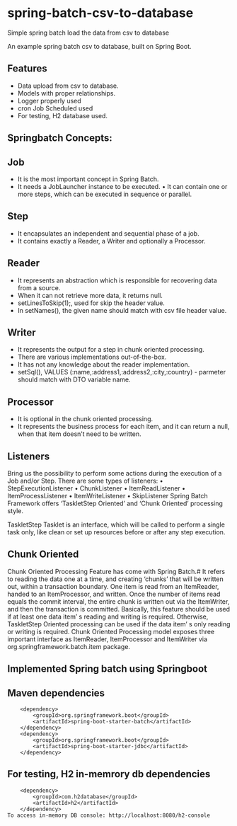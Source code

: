 # spring-batch-csv-to-database
Simple spring batch load the data from csv to database

An example spring batch csv to database, built on Spring Boot.

## Features

- Data upload from csv to database.
- Models with proper relationships.
- Logger properly used
- cron Job Scheduled used
- For testing, H2 database used.

## Springbatch Concepts:
## Job 

 - It is the most important concept in Spring Batch. 
 - It needs a JobLauncher instance to be executed. • It can contain one or more steps, which can be executed in sequence or parallel.

## Step 
- It encapsulates an independent and sequential phase of a job. 
- It contains exactly a Reader, a Writer and optionally a Processor.

## Reader 
- It represents an abstraction which is responsible for recovering data from a source. 
- When it can not retrieve more data, it returns null.
- setLinesToSkip(1);, used for skip the header value.
- In setNames(), the given name should match with csv file header value.

## Writer 
- It represents the output for a step in chunk oriented processing. 
- There are various implementations out-of-the-box. 
- It has not any knowledge about the reader implementation.
- setSql(), VALUES (:name,:address1,:address2,:city,:country) - parmeter should match with DTO variable name.

## Processor 
- It is optional in the chunk oriented processing. 
- It represents the business process for each item, and it can return a null, when that item doesn’t need to be written.

## Listeners 

Bring us the possibility to perform some actions during the execution of a Job and/or Step.
There are some types of listeners: • StepExecutionListener • ChunkListener • ItemReadListener • ItemProcessListener • ItemWriteListener • SkipListener
Spring Batch Framework offers ‘TaskletStep Oriented’ and ‘Chunk Oriented’ processing style.

TaskletStep Tasklet is an interface, which will be called to perform a single task only, like clean or set up resources before or after any step execution.

## Chunk Oriented

Chunk Oriented Processing Feature has come with Spring Batch.# It refers to reading the data one at a time, and creating ‘chunks’ that will be written out, within a transaction boundary. One item is read from an ItemReader, handed to an ItemProcessor, and written. Once the number of items read equals the commit interval, the entire chunk is written out via the ItemWriter, and then the transaction is committed. Basically, this feature should be used if at least one data item’ s reading and writing is required. Otherwise, TaskletStep Oriented processing can be used if the data item’ s only reading or writing is required. Chunk Oriented Processing model exposes three important interface as ItemReader, ItemProcessor and ItemWriter via org.springframework.batch.item package.

## Implemented Spring batch using Springboot
## Maven dependencies
        <dependency>
			<groupId>org.springframework.boot</groupId>
			<artifactId>spring-boot-starter-batch</artifactId>
		</dependency>
		<dependency>
			<groupId>org.springframework.boot</groupId>
			<artifactId>spring-boot-starter-jdbc</artifactId>
		</dependency>

## For testing, H2 in-memrory db dependencies
	    <dependency>
			<groupId>com.h2database</groupId>
			<artifactId>h2</artifactId>
		</dependency>
    To access in-memory DB console: http://localhost:8080/h2-console



